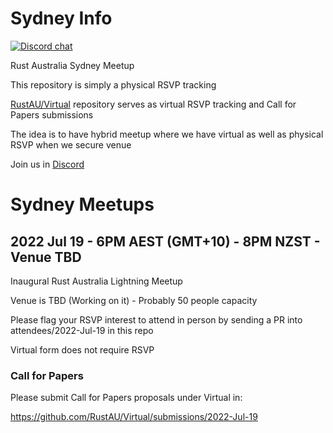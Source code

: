 # Sydney Info

[![Discord chat][discord-badge]][discord-url]

Rust Australia Sydney Meetup 

This repository is simply a physical RSVP tracking

[RustAU/Virtual](https://github.com/RustAU/Virtual) repository serves as virtual RSVP tracking and Call for Papers submissions

The idea is to have hybrid meetup where we have virtual as well as physical RSVP when we secure venue

Join us in [Discord](https://discord.gg/P358jCzb)

# Sydney Meetups

## 2022 Jul 19 - 6PM AEST (GMT+10) - 8PM NZST - Venue TBD

Inaugural Rust Australia Lightning Meetup

Venue is TBD (Working on it) - Probably 50 people capacity

Please flag your RSVP interest to attend in person by sending a PR into attendees/2022-Jul-19 in this repo

Virtual form does not require RSVP

### Call for Papers

Please submit Call for Papers proposals under Virtual in:

https://github.com/RustAU/Virtual/submissions/2022-Jul-19

[discord-badge]: https://img.shields.io/discord/987700580866723880.svg?logo=discord
[discord-url]: https://discord.gg/P358jCzb


